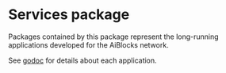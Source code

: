 # Services package

Packages contained by this package represent the long-running applications developed for the AiBlocks network.

See [godoc](https://godoc.org/github.com/aiblocks/go/services) for details about each application.